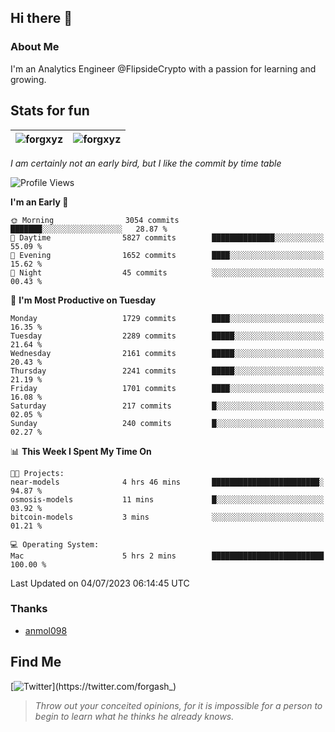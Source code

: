 ## Hi there 👋

### About Me

I'm an Analytics Engineer @FlipsideCrypto with a passion for learning and growing.
  
## Stats for fun

| <img align="center" src="https://github-readme-streak-stats.herokuapp.com/?user=forgxyz&theme=tokyonight" alt="forgxyz" /> | <img align="center" src="https://github-readme-stats.vercel.app/api?username=forgxyz&theme=tokyonight&show_icons=true" alt="forgxyz" /> |
| ------------- |------------- |

*I am certainly not an early bird, but I like the commit by time table*  

<!--START_SECTION:waka-->
![Profile Views](http://img.shields.io/badge/Profile%20Views-0-blue)

**I'm an Early 🐤** 

```text
🌞 Morning                3054 commits        ███████░░░░░░░░░░░░░░░░░░   28.87 % 
🌆 Daytime                5827 commits        ██████████████░░░░░░░░░░░   55.09 % 
🌃 Evening                1652 commits        ████░░░░░░░░░░░░░░░░░░░░░   15.62 % 
🌙 Night                  45 commits          ░░░░░░░░░░░░░░░░░░░░░░░░░   00.43 % 
```
📅 **I'm Most Productive on Tuesday** 

```text
Monday                   1729 commits        ████░░░░░░░░░░░░░░░░░░░░░   16.35 % 
Tuesday                  2289 commits        █████░░░░░░░░░░░░░░░░░░░░   21.64 % 
Wednesday                2161 commits        █████░░░░░░░░░░░░░░░░░░░░   20.43 % 
Thursday                 2241 commits        █████░░░░░░░░░░░░░░░░░░░░   21.19 % 
Friday                   1701 commits        ████░░░░░░░░░░░░░░░░░░░░░   16.08 % 
Saturday                 217 commits         █░░░░░░░░░░░░░░░░░░░░░░░░   02.05 % 
Sunday                   240 commits         █░░░░░░░░░░░░░░░░░░░░░░░░   02.27 % 
```


📊 **This Week I Spent My Time On** 

```text
🐱‍💻 Projects: 
near-models              4 hrs 46 mins       ████████████████████████░   94.87 % 
osmosis-models           11 mins             █░░░░░░░░░░░░░░░░░░░░░░░░   03.92 % 
bitcoin-models           3 mins              ░░░░░░░░░░░░░░░░░░░░░░░░░   01.21 % 

💻 Operating System: 
Mac                      5 hrs 2 mins        █████████████████████████   100.00 % 
```


 Last Updated on 04/07/2023 06:14:45 UTC
<!--END_SECTION:waka-->

### Thanks
 - [anmol098](https://github.com/anmol098/waka-readme-stats/)
  
## Find Me
[![Twitter](https://img.shields.io/twitter/url/https/twitter.com/forgash_.svg?style=social&label=Follow%20%40forgash_)](https://twitter.com/forgash_)


> *Throw out your conceited opinions, for it is impossible for a person to begin to learn what he thinks he already knows.* 
